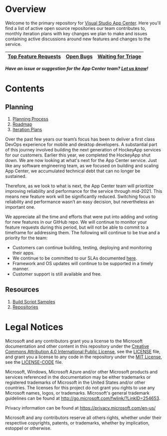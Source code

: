 # Overview

Welcome to the primary repository for [Visual Studio App Center](https://appcenter.ms). Here you'll find a list of active open source repositories our team contributes to, monthly iteration plans with key changes we plan to make and issues containing active discussions around new features and changes to the service.

| [Top Feature Requests](https://github.com/Microsoft/appcenter/issues?q=is%3Aissue+is%3Aopen+sort%3Areactions-%2B1-desc+label%3A%22feature+request%22) | [Open Bugs](https://github.com/Microsoft/appcenter/issues?q=is%3Aopen+is%3Aissue+label%3Abug)   | [Waiting for Triage](https://github.com/Microsoft/appcenter/issues?utf8=%E2%9C%93&q=is%3Aopen+is%3Aissue+no%3Aassignee+)  |
|---|---|---

***Have an issue or suggestion for the App Center team? [Let us know](https://github.com/Microsoft/appcenter/issues/new/choose)!***

# Contents

## Planning

1. [Planning Process](https://github.com/Microsoft/appcenter/wiki/Planning)
2. [Roadmap](https://github.com/Microsoft/appcenter/wiki/Roadmap)
3. [Iteration Plans](https://github.com/Microsoft/appcenter/wiki/Iteration-plans)

Over the past few years our team’s focus has been to deliver a first class DevOps experience for mobile and desktop developers. A substantial part of this journey involved building the next generation of HockeyApp services for our customers. Earlier this year, we completed the HockeyApp shut down. We are now looking at what's next for the App Center service. 
Just like any software engineering team, as we focused on building and scaling App Center, we accumulated technical debt that can no longer be sustained. 

Therefore, as we look to what is next, the App Center team will prioritize improving reliability and performance for the service through mid-2021. This means new feature work will be significantly reduced. Switching focus to reliability and performance wasn’t an easy decision, but nevertheless an important one.

We appreciate all the time and efforts that were put into adding and voting for new features in our GitHub repo. We will continue to monitor your feature requests during this period, but will not be able to commit to a timeframe for addressing them. The following will continue to be true and a priority for the team:
* Customers can continue building, testing, deploying and monitoring their apps.
* We continue to be committed to our SLAs documented [here](https://azure.microsoft.com/en-us/support/legal/sla/app-center/v1_0/).
* Framework and OS updates will continue to be supported in a timely manner. 
* Customer support is still available and free.

## Resources
1. [Build Script Samples](https://github.com/Microsoft/appcenter/tree/master/sample-build-scripts)
2. [Repositories](https://github.com/Microsoft/appcenter/wiki/Repositories)


# Legal Notices

Microsoft and any contributors grant you a license to the Microsoft documentation and other content
in this repository under the [Creative Commons Attribution 4.0 International Public License](https://creativecommons.org/licenses/by/4.0/legalcode),
see the [LICENSE](LICENSE) file, and grant you a license to any code in the repository under the [MIT License](https://opensource.org/licenses/MIT), see the
[LICENSE-CODE](LICENSE-CODE) file.

Microsoft, Windows, Microsoft Azure and/or other Microsoft products and services referenced in the documentation
may be either trademarks or registered trademarks of Microsoft in the United States and/or other countries.
The licenses for this project do not grant you rights to use any Microsoft names, logos, or trademarks.
Microsoft's general trademark guidelines can be found at http://go.microsoft.com/fwlink/?LinkID=254653.

Privacy information can be found at https://privacy.microsoft.com/en-us/

Microsoft and any contributors reserve all others rights, whether under their respective copyrights, patents,
or trademarks, whether by implication, estoppel or otherwise.
